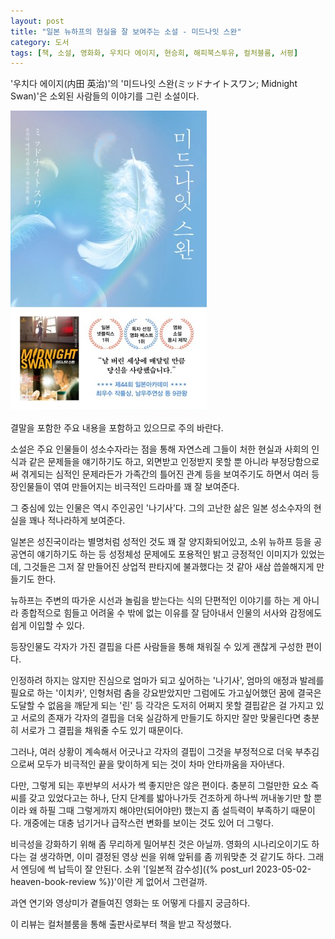 ```yaml
---
layout: post
title: "일본 뉴하프의 현실을 잘 보여주는 소설 - 미드나잇 스완"
category: 도서
tags: [책, 소설, 영화화, 우치다 에이지, 현승희, 해피북스투유, 컬처블룸, 서평]
---
```


'우치다 에이지(内田 英治)'의
'미드나잇 스완(ミッドナイトスワン; Midnight Swan)'은
소외된 사람들의 이야기를 그린 소설이다.

![표지](/images/midnight-swan-book-h480.jpg)



<div class="im im-warning">
결말을 포함한 주요 내용을 포함하고 있으므로 주의 바란다.
</div>



소설은 주요 인물들이 성소수자라는 점을 통해
자연스레 그들이 처한 현실과 사회의 인식과 같은 문제들을 얘기하기도 하고,
외면받고 인정받지 못할 뿐 아니라 부정당함으로써 겪게되는 심적인 문제라든가
가족간의 틀어진 관계 등을 보여주기도 하면서
여러 등장인물들이 엮여 만들어지는 비극적인 드라마를 꽤 잘 보여준다.

그 중심에 있는 인물은 역시 주인공인 '나기사'다.
그의 고난한 삶은 일본 성소수자의 현실을 꽤나 적나라하게 보여준다.

일본은 성진국이라는 별명처럼 성적인 것도 꽤 잘 양지화되어있고,
소위 뉴하프 등을 공공연히 얘기하기도 하는 등 성정체성 문제에도 포용적인
밝고 긍정적인 이미지가 있었는데,
그것들은 그저 잘 만들어진 상업적 판타지에 불과했다는 것 같아
새삼 씁쓸해지게 만들기도 한다.

뉴하프는 주변의 따가운 시선과 놀림을 받는다는 식의 단편적인 이야기를 하는 게 아니라
종합적으로 힘들고 어려울 수 밖에 없는 이유를 잘 담아내서
인물의 서사와 감정에도 쉽게 이입할 수 있다.

등장인물도 각자가 가진 결핍을 다른 사람들을 통해 채워질 수 있게
괜찮게 구성한 편이다.

인정하려 하지는 않지만 진심으로 엄마가 되고 싶어하는 '나기사',
엄마의 애정과 발레를 필요로 하는 '이치카',
인형처럼 춤을 강요받았지만 그럼에도 가고싶어했던 꿈에 결국은 도달할 수 없음을 깨닫게 되는 '린' 등
각각은 도저히 어쩌지 못할 결핍같은 걸 가지고 있고
서로의 존재가 각자의 결핍을 더욱 실감하게 만들기도 하지만
잘만 맞물린다면 충분히 서로가 그 결핍을 채워줄 수도 있기 때문이다.

그러나, 여러 상황이 계속해서 어긋나고
각자의 결핍이 그것을 부정적으로 더욱 부추김으로써
모두가 비극적인 끝을 맞이하게 되는 것이 차마 안타까움을 자아낸다.

다만, 그렇게 되는 후반부의 서사가 썩 좋지만은 않은 편이다.
충분히 그럴만한 요소 즉 씨를 갖고 있었다고는 하나,
단지 단계를 밟아나가듯 건조하게 하나씩 꺼내놓기만 할 뿐이라
왜 하필 그때 그렇게까지 해야만(되어야만) 했는지 좀 설득력이 부족하기 때문이다.
개중에는 대충 넘기거나 급작스런 변화를 보이는 것도 있어 더 그렇다.

<!--
'미즈키'의 서사가 그렇다.
남자친구와의 관계도, 정치인으로서의 행보도 대충대충이다.
-->

비극성을 강화하기 위해 좀 무리하게 밀어부친 것은 아닐까.
영화의 시나리오이기도 하다는 걸 생각하면,
이미 결정된 영상 씬을 위해 앞뒤를 좀 끼워맞춘 것 같기도 하다.
그래서 엔딩에 썩 납득이 잘 안된다.
소위 '[일본적 감수성]({% post_url 2023-05-02-heaven-book-review %})'이란 게 없어서 그런걸까.

과연 연기와 영상미가 곁들여진 영화는 또 어떻게 다를지 궁금하다.



<div class="im im-info">
이 리뷰는 컬처블룸을 통해 출판사로부터 책을 받고 작성했다.
</div>

